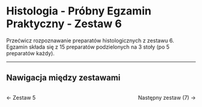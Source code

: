 # Histologia - Próbny Egzamin Praktyczny - Zestaw 6

Przećwicz rozpoznawanie preparatów histologicznych z zestawu 6. Egzamin składa się z 15 preparatów podzielonych na 3 stoły (po 5 preparatów każdy).

<div data-histologia-viewer data-zestaw="6"></div>

---

## Nawigacja między zestawami

<div style="display: flex; justify-content: space-between; margin-top: 2rem;">
  <a href="histologia-zestaw-5.html" class="quiz-btn quiz-btn-secondary" style="text-decoration: none;">← Zestaw 5</a>
  <a href="histologia-zestaw-7.html" class="quiz-btn quiz-btn-primary" style="text-decoration: none;">Następny zestaw (7) →</a>
</div>
